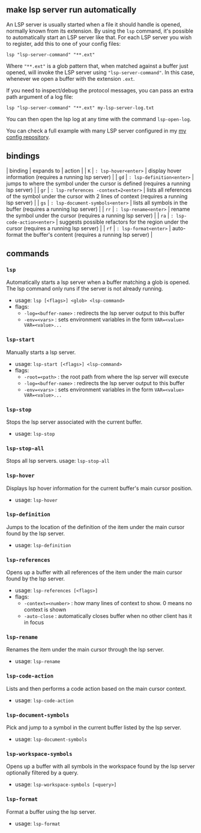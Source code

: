 
## make lsp server run automatically
An LSP server is usually started when a file it should handle is opened, normally known from its extension.
By using the `lsp` command, it's possible to automatically start an LSP server like that.
For each LSP server you wish to register, add this to one of your config files:
```
lsp "lsp-server-command" "**.ext"
```
Where `"**.ext"` is a glob pattern that, when matched against a buffer just opened,
will invoke the LSP server using `"lsp-server-command"`.
In this case, whenever we open a buffer with the extension `.ext`.

If you need to inspect/debug the protocol messages, you can pass an extra path argument of a log file:
```
lsp "lsp-server-command" "**.ext" my-lsp-server-log.txt
```

You can then open the lsp log at any time with the command `lsp-open-log`.

You can check a full example with many LSP server configured in my
[my config repository](https://github.com/vamolessa/pepper-config/blob/master/init.pp#L3).

## bindings

| binding | expands to | action |
| `K` | `: lsp-hover<enter>` | display hover information (requires a running lsp server) |
| `gd` | `: lsp-definition<enter>` | jumps to where the symbol under the cursor is defined (requires a running lsp server) |
| `gr` | `: lsp-references -context=2<enter>` | lists all references of the symbol under the cursor with 2 lines of context (requires a running lsp server) |
| `gs` | `: lsp-document-symbols<enter>` | lists all symbols in the buffer (requires a running lsp server) |
| `rr` | `: lsp-rename<enter>` | rename the symbol under the cursor (requires a running lsp server) |
| `ra` | `: lsp-code-action<enter>` | suggests possible refactors for the region under the cursor (requires a running lsp server) |
| `rf` | `: lsp-format<enter>` | auto-format the buffer's content (requires a running lsp server) |

## commands

### `lsp`
Automatically starts a lsp server when a buffer matching a glob is opened.
The lsp command only runs if the server is not already running.
- usage: `lsp [<flags>] <glob> <lsp-command>`
- flags:
  - `-log=<buffer-name>` : redirects the lsp server output to this buffer
  - `-env=<vars>` : sets environment variables in the form `VAR=<value> VAR=<value>...`

### `lsp-start`
Manually starts a lsp server.
- usage: `lsp-start [<flags>] <lsp-command>`
- flags:
  - `-root=<path>` : the root path from where the lsp server will execute
  - `-log=<buffer-name>` : redirects the lsp server output to this buffer
  - `-env=<vars>` : sets environment variables in the form `VAR=<value> VAR=<value>...`

### `lsp-stop`
Stops the lsp server associated with the current buffer.
- usage: `lsp-stop`

### `lsp-stop-all`
Stops all lsp servers.
usage: `lsp-stop-all`

### `lsp-hover`
Displays lsp hover information for the current buffer's main cursor position.
- usage: `lsp-hover`

### `lsp-definition`
Jumps to the location of the definition of the item under the main cursor found by the lsp server.
- usage: `lsp-definition`

### `lsp-references`
Opens up a buffer with all references of the item under the main cursor found by the lsp server.
- usage: `lsp-references [<flags>]`
- flags:
  - `-context=<number>` : how many lines of context to show. 0 means no context is shown
  - `-auto-close` : automatically closes buffer when no other client has it in focus

### `lsp-rename`
Renames the item under the main cursor through the lsp server.
- usage: `lsp-rename`

### `lsp-code-action`
Lists and then performs a code action based on the main cursor context.
- usage: `lsp-code-action`

### `lsp-document-symbols`
Pick and jump to a symbol in the current buffer listed by the lsp server.
- usage: `lsp-document-symbols`

### `lsp-workspace-symbols`
Opens up a buffer with all symbols in the workspace found by the lsp server
optionally filtered by a query.
- usage: `lsp-workspace-symbols [<query>]`

### `lsp-format`
Format a buffer using the lsp server.
- usage: `lsp-format`
